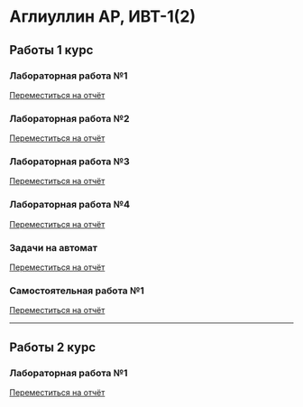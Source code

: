 # Аглиуллин АР, ИВТ-1(2)
## Работы 1 курс
### Лабораторная работа №1 
[Переместиться на отчёт](1_course/lab1/lab_1-Аглиуллин_Амир_1_ИВТ-1(2).md)
### Лабораторная работа №2
[Переместиться на отчёт](1_course/lab2/lab_2-Аглиуллин_Амир_1_ИВТ-1(2).md)
### Лабораторная работа №3
[Переместиться на отчёт](1_course/lab3/lab_3-Аглиуллин_Амир_1_ИВТ-1(2).md)
### Лабораторная работа №4  
[Переместиться на отчёт](1_course/lab4/lab_4-Аглиуллин_Амир_1_ИВТ-1(2).md)
### Задачи на автомат 
[Переместиться на отчёт](1_course/avt/avt-Аглиуллин_Амир_1_ИВТ-1(2).md)
### Самостоятельная работа №1
[Переместиться на отчёт](1_course/sr1/sr_1-Аглиуллин_Амир_1_ИВТ-1(2).md)

---

## Работы 2 курс
### Лабораторная работа №1 
[Переместиться на отчёт](2_course/lab2/read.md)
